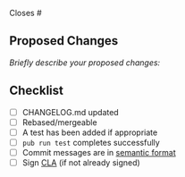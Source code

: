 Closes #

## Proposed Changes

_Briefly describe your proposed changes:_

## Checklist

- [ ] CHANGELOG.md updated
- [ ] Rebased/mergeable
- [ ] A test has been added if appropriate
- [ ] `pub run test` completes successfully
- [ ] Commit messages are in [semantic format](https://seesparkbox.com/foundry/semantic_commit_messages)
- [ ] Sign [CLA](https://influxdata.com/community/cla/) (if not already signed)